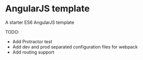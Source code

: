# AngularJS template
A starter ES6 AngularJS template

TODO:
- Add Protractor test
- Add dev and prod separated configuration files for webpack
- Add routing support